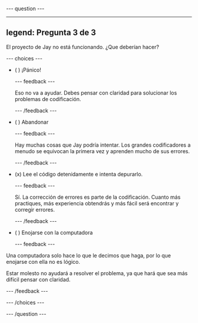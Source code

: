 
--- question ---

---
legend: Pregunta 3 de 3
---

El proyecto de Jay no está funcionando. ¿Que deberían hacer?

--- choices ---

- ( ) ¡Pánico!

  --- feedback ---

  Eso no va a ayudar. Debes pensar con claridad para solucionar los problemas de codificación.

  --- /feedback ---

- ( ) Abandonar

  --- feedback ---

  Hay muchas cosas que Jay podría intentar. Los grandes codificadores a menudo se equivocan la primera vez y aprenden mucho de sus errores.

  --- /feedback ---

- (x) Lee el código detenidamente e intenta depurarlo.

  --- feedback ---

  Sí. La corrección de errores es parte de la codificación. Cuanto más practiques, más experiencia obtendrás y más fácil será encontrar y corregir errores.

  --- /feedback ---

- ( ) Enojarse con la computadora

  --- feedback ---

Una computadora solo hace lo que le decimos que haga, por lo que enojarse con ella no es lógico.

Estar molesto no ayudará a resolver el problema, ya que hará que sea más difícil pensar con claridad.

  --- /feedback ---

--- /choices ---

--- /question ---
